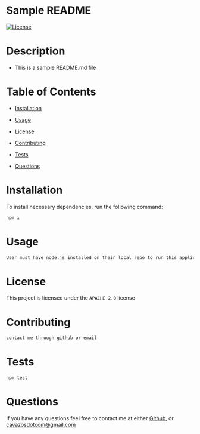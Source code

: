 
  # Sample README
  [![License](https://img.shields.io/badge/license-Apache_2.0-blue.svg)](https://opensource.org/licenses/Apache-2.0)
  
  # Description
  
  - This is a sample README.md file
  
  # Table of Contents
  
  * [Installation](#installation)
  
  * [Usage](#usage)
  
  * [License](#license)
  
  * [Contributing](#contributing)
  
  * [Tests](#tests)
  
  * [Questions](#questions)
  

  # Installation
  To install necessary dependencies, run the following command:
  
  ```bash
  npm i
  ```

  # Usage
  
  ```md
  User must have node.js installed on their local repo to run this application
  ```

  # License

  This project is licensed under the `APACHE 2.0` license

  # Contributing
  
  ```md
  contact me through github or email
  ```
  
  # Tests
  
  ```bash
  npm test
  ```

  # Questions
  If you have any questions feel free to contact me at either [Github](https://github.com/cavazosdotcom), or [cavazosdotcom@gmail.com](cavazosdotcom@gmail.com)  

